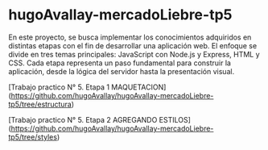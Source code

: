 # hugoAvallay-mercadoLiebre-tp5
En este proyecto, se busca implementar los conocimientos adquiridos en distintas etapas 
con el fin de desarrollar una aplicación web. El enfoque se divide en tres temas principales: 
JavaScript con Node.js y Express, HTML y CSS. 
Cada etapa representa un paso fundamental para construir la aplicación, 
desde la lógica del servidor hasta la presentación visual.

[Trabajo practico N° 5. Etapa 1 MAQUETACION] (https://github.com/hugoAvallay/hugoAvallay-mercadoLiebre-tp5/tree/estructura)

[Trabajo practico N° 5. Etapa 2 AGREGANDO ESTILOS] (https://github.com/hugoAvallay/hugoAvallay-mercadoLiebre-tp5/tree/styles)

